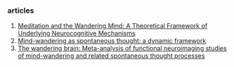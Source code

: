 ### articles

1. [Meditation and the Wandering Mind: A Theoretical Framework of Underlying Neurocognitive Mechanisms](http://journals.sagepub.com/doi/10.1177/1745691620917340)
2. [Mind-wandering as spontaneous thought: a dynamic framework](http://www.nature.com/articles/nrn.2016.113)
3. [The wandering brain: Meta-analysis of functional neuroimaging studies of mind-wandering and related spontaneous thought processes](https://linkinghub.elsevier.com/retrieve/pii/S1053811915001408)
